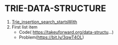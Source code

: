 # TRIE-DATA-STRUCTURE
1. [Trie_insertion_search_startsWith]( https://bit.ly/3n4m3Hu)
1. First list item
   - Code( https://takeuforward.org/data-structu...)
   - Problem(https://bit.ly/3qwT4OL)
     
